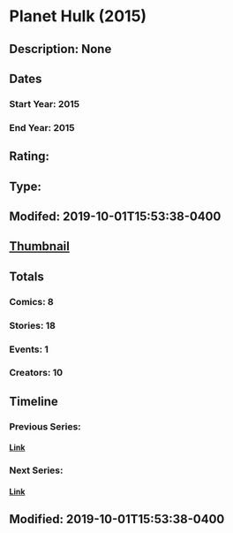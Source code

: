 # Planet Hulk (2015)
## Description: None
## Dates
### Start Year: 2015
### End Year: 2015
## Rating: 
## Type: 
## Modifed: 2019-10-01T15:53:38-0400
## [Thumbnail](http://i.annihil.us/u/prod/marvel/i/mg/9/10/553a63a29bbc6.jpg)
## Totals
### Comics: 8
### Stories: 18
### Events: 1
### Creators: 10
## Timeline
### Previous Series: 
#### [Link]()
### Next Series: 
#### [Link]()
## Modified: 2019-10-01T15:53:38-0400